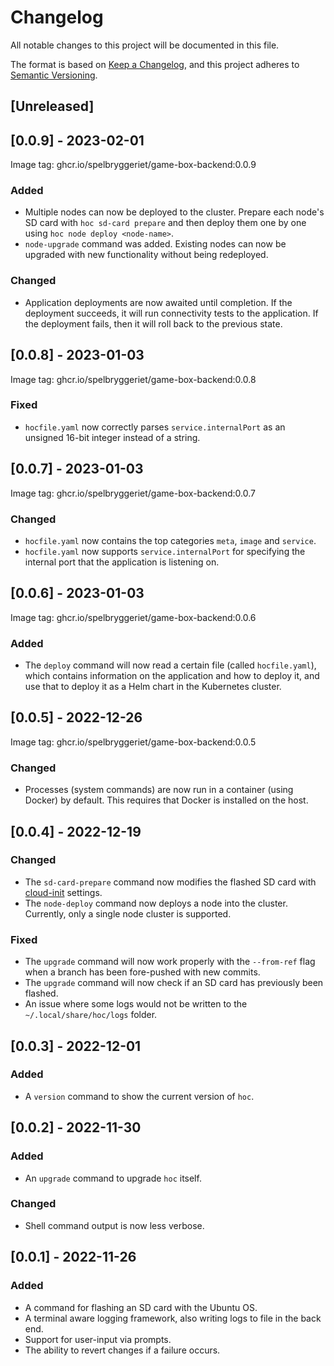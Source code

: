 # Changelog

All notable changes to this project will be documented in this file.

The format is based on [Keep a Changelog](https://keepachangelog.com/en/1.0.0/), and this project
adheres to [Semantic Versioning](https://semver.org/spec/v2.0.0.html).

## [Unreleased]

## [0.0.9] - 2023-02-01

Image tag: ghcr.io/spelbryggeriet/game-box-backend:0.0.9

### Added

- Multiple nodes can now be deployed to the cluster. Prepare each node's SD card with
  `hoc sd-card prepare` and then deploy them one by one using `hoc node deploy <node-name>`.
- `node-upgrade` command was added. Existing nodes can now be upgraded with new functionality
  without being redeployed.

### Changed

- Application deployments are now awaited until completion. If the deployment succeeds, it will run
  connectivity tests to the application. If the deployment fails, then it will roll back to the
  previous state.

## [0.0.8] - 2023-01-03

Image tag: ghcr.io/spelbryggeriet/game-box-backend:0.0.8

### Fixed

- `hocfile.yaml` now correctly parses `service.internalPort` as an unsigned 16-bit integer instead
  of a string.

## [0.0.7] - 2023-01-03

Image tag: ghcr.io/spelbryggeriet/game-box-backend:0.0.7

### Changed

- `hocfile.yaml` now contains the top categories `meta`, `image` and `service`.
- `hocfile.yaml` now supports `service.internalPort` for specifying the internal port that the
  application is listening on.

## [0.0.6] - 2023-01-03

Image tag: ghcr.io/spelbryggeriet/game-box-backend:0.0.6

### Added

- The `deploy` command will now read a certain file (called `hocfile.yaml`), which contains
  information on the application and how to deploy it, and use that to deploy it as a Helm chart in
  the Kubernetes cluster.

## [0.0.5] - 2022-12-26

Image tag: ghcr.io/spelbryggeriet/game-box-backend:0.0.5

### Changed

- Processes (system commands) are now run in a container (using Docker) by default. This requires
  that Docker is installed on the host.

## [0.0.4] - 2022-12-19

### Changed

- The `sd-card-prepare` command now modifies the flashed SD card with
  [cloud-init](https://cloud-init.io) settings.
- The `node-deploy` command now deploys a node into the cluster. Currently, only a single node
  cluster is supported.

### Fixed

- The `upgrade` command will now work properly with the `--from-ref` flag when a branch has been
  fore-pushed with new commits.
- The `upgrade` command will now check if an SD card has previously been flashed.
- An issue where some logs would not be written to the `~/.local/share/hoc/logs` folder.

## [0.0.3] - 2022-12-01

### Added

- A `version` command to show the current version of `hoc`.

## [0.0.2] - 2022-11-30

### Added

- An `upgrade` command to upgrade `hoc` itself.

### Changed

- Shell command output is now less verbose.

## [0.0.1] - 2022-11-26

### Added

- A command for flashing an SD card with the Ubuntu OS.
- A terminal aware logging framework, also writing logs to file in the back end.
- Support for user-input via prompts.
- The ability to revert changes if a failure occurs.
